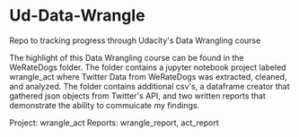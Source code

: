 # Ud-Data-Wrangle
Repo to tracking progress through Udacity's Data Wrangling course

The highlight of this Data Wrangling course can be found in the WeRateDogs folder. The folder contains a jupyter notebook project labeled wrangle_act where Twitter Data from WeRateDogs was extracted, cleaned, and analyzed. The folder contains additional csv's, a dataframe creator that gathered json objects from Twitter's API, and two written reports that demonstrate the ability to commuicate my findings.

Project: wrangle_act
Reports: wrangle_report, act_report
